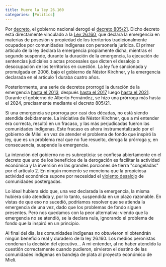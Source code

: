 ```yaml
---
title: Muere la ley 26.160 
categories: [Politics]
---
```


Por
[decreto](https://www.boletinoficial.gob.ar/detalleAviso/primera/317918/20241210),
el gobierno nacional derogó el [decreto
805/21](https://www.boletinoficial.gob.ar/detalleAviso/primera/253065/20211118). Dicho decreto está directamente vinculado a la [Ley
26.160](https://www.argentina.gob.ar/normativa/nacional/122499/texto), que
declara la emergencia en materias de posesión y propiedad de los territorios
tradicionalmente ocupados por comunidades indígenas con personería jurídica. 
El primer artículo de la ley 
declara la emergencia propiamente dicha, mientras el segundo suspende, durante la
duración de la emergencia, la ejecución de sentencias judiciales o actas
procesales que dicten el desalojo o desocupación de los territorios en
cuestión. La ley fue sancionada y promulgada en 2006, bajo el gobierno de Néstor Kirchner,
y la emergencia declarada en el artículo 1 duraba cuatro años. 

Posteriormente,
una serie de decretos prorrogó la duración de la emergencia 
[hasta el
2013](https://www.argentina.gob.ar/normativa/nacional/ley-26554-2009-161400),
después [hasta el 2017](https://www.argentina.gob.ar/normativa/nacional/ley-26894-2013-221176)
luego [hasta el
2021](https://www.argentina.gob.ar/normativa/nacional/ley-27400-2017-291497).
Durante el gobierno de Alberto Fernández, se hizo una prórroga más hasta el
2024, precisamente mediante el decreto 805/21.

Si una emergencia se prorroga por casi dos décadas, no está siendo atendida
debidamente. La iniciativa de Néstor Kirchner, que a mi entender era correcta,
resultó en un fracaso, y las más perjudicadas fueron las comunidades
indígenas. Este fracaso es ahora instrumentalizado por el gobierno de
Milei: en vez de atender el problema de fondo que inspiró la ley, que es un
problema real que no fue resuelto, deroga la prórroga y, en consecuencia,
suspende la emergencia. 

La intención del gobierno no es subrepticia: se confiesa abiertamente en el
decreto que uno de los beneficios de la derogación es facilitar la actividad
económica y la inversión en las grandes porciones de tierra "congeladas" por el
artículo 2. En ningún momento se menciona que la propiciosa actividad económica 
supone por necesidad el [violento desalojo](https://www.infobae.com/politica/2024/12/10/el-gobierno-derogo-un-decreto-clave-y-finalizo-la-emergencia-en-tierras-indigenas/) de comunidades 
postergadas.

Lo ideal hubiera sido que, una vez declarada la emergencia, la misma hubiera
sido atendida y, por lo tanto, suspendida en un plazo razonable. En vistas de
que eso no sucedió, podríamos resolver que se atienda la emergencia de una vez,
dado que los problemas de fondo siguen presentes. Pero nos quedamos con la
peor alternativa: viendo que la emergencia no se atendió, se la declara
nula, ignorando el problema de fondo que la inspiró en un principio.

Al final del día, las comunidades indígenas no obtuvieron ni obtendrán ningún
beneficio real y duradero de la ley 26.160. Los medios peronistas condenan la 
decisión del ejecutivo... A mi entender, al no haber atendido la cuestión
correctamente cuando pudieron, sirvieron el destino de las comunidades
indígenas en bandeja de plata al proyecto económico de Mieli.





















